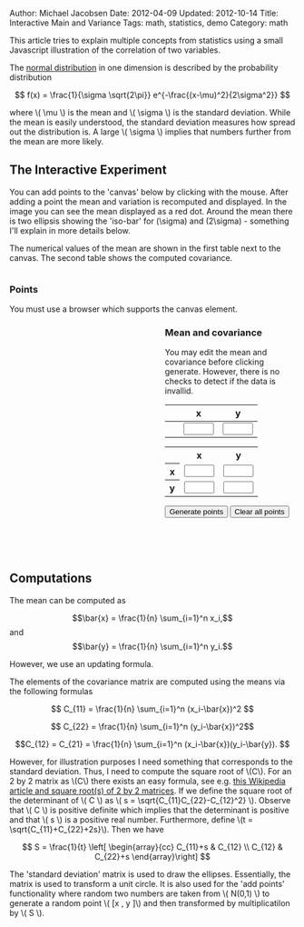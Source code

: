Author: Michael Jacobsen
Date: 2012-04-09
Updated: 2012-10-14
Title: Interactive Main and Variance
Tags: math, statistics, demo
Category: math

This article tries to explain multiple concepts from statistics using
a small Javascript illustration of the correlation of two variables.

The <a href="http://en.wikipedia.org/wiki/Normal_distribution">normal
distribution</a> in one dimension is described by the probability
distribution 

$$ f(x) = \frac{1}{\sigma \sqrt{2\pi}} e^{-\frac{(x-\mu)^2}{2\sigma^2}} $$ 

where \\( \mu \\) is the mean and
\\( \\sigma \\) is the standard deviation. While the mean is easily
understood, the standard deviation measures how spread out the
distribution is. A large \\( \\sigma \\) implies that numbers further from
the mean are more likely.

## The Interactive Experiment
        
You can add points to the 'canvas' below by clicking with the
mouse. After adding a point the mean and variation is recomputed and
displayed. In the image you can see the mean displayed as a red
dot. Around the mean there is two ellipsis showing the 'iso-bar' for
\(\sigma\) and \(2\sigma\) - something I'll explain in more details
below.

The numerical values of the mean are shown in the first table next to
the canvas.  The second table shows the computed covariance.

<div style="height: 500px">
  <div style="float: left">
    <h3>Points</h3>
    <canvas id="gfx" width="600" height="400">
       You must use a browser which supports the canvas element.
    </canvas>
  </div>
  <div style="float: right; width: 230px;">
  <h3>Mean and covariance</h3>
  <p>You may edit the mean and covariance before clicking generate. However, there is no checks to detect if the data is invallid.</p>
  <style>
  td input.value
  {
    text-align: right;
    width: 4em;
  }
  </style>
  <table>
    <thead>
      <tr><th style="width: 1ex"></th><th>x</th><th>y</th></tr>
    </thead>
    <tbody>
      <tr><td>&nbsp;</td>
        <td><input type="text" id="avgx" class="value" /></td>
        <td><input type="text" id="avgy" class="value" /></td>
      </tr>
    </tbody>
  </table>
  <table>
    <tbody>
      <tr><td></td><th>x</th><th>y</th></tr>
      <tr><th>x</th>
         <td><input type="text" id="xx" class="value" /></td>
         <td><input type="text" id="xy" class="value" /></td>
      </tr>
      <tr><th>y</th>
         <td><input id="yx" type="text" class="value" /></td>
         <td><input id="yy" type="text" class="value" /></td>
      </tr>
    </tbody>
   </table>
   <button id="generate">Generate points</button>
   <button id="clear">Clear all points</button>
 </div>
</div>
        
## Computations
        
The mean can be computed as 

$$\bar{x} = \frac{1}{n} \sum_{i=1}^n x_i,$$ and $$\bar{y} = \frac{1}{n} \sum_{i=1}^n y_i.$$ 

However, we use an updating formula. 

The elements of the covariance matrix
are computed using the means via the following formulas 

$$
C_{11} = \frac{1}{n} \sum_{i=1}^n (x_i-\bar{x})^2
$$ 

$$ C_{22} = \frac{1}{n} \sum_{i=1}^n (y_i-\bar{x})^2$$ 

$$C_{12} = C_{21} = \frac{1}{n} \sum_{i=1}^n (x_i-\bar{x})(y_i-\bar{y}).
$$ 

However, for illustration purposes I need something that corresponds
to the standard deviation. Thus, I need to compute the square root of
\\(C\\). For an 2 by 2 matrix as \\(C\\) there exists an easy formula, see
e.g. <a
href="http://en.wikipedia.org/wiki/Square_root_of_a_2_by_2_matrix">
this Wikipedia article and square root(s) of 2 by 2 matrices</a>. If
we define the square root of the determinant of \\( C \\) as \\( s =
\sqrt{C_{11}C_{22}-C_{12}^2} \\).  Observe that \\( C \\) is positive
definite which implies that the determinant is positive and that \\( s \\)
is a positive real number. Furthermore, define \\(t =
\sqrt{C_{11}+C_{22}+2s}\\).  Then we have 

$$
S = \frac{1}{t} \left[
\begin{array}{cc} C_{11}+s & C_{12} \\ C_{12} & C_{22}+s
\end{array}\right] 
$$

The 'standard deviation' matrix is used to draw the
ellipses. Essentially, the matrix is used to transform a unit
circle. It is also used for the 'add points' functionality where
random two numbers are taken from \\( N(0,1) \\) to generate a random
point \\( [x \, y ]\\) and then transformed by multiplicatilon by \\( S
\\).


<script type="text/javascript" src="/js/sylvester/sylvester.js"></script>
<script type="text/javascript" src="/js/sylvester/matrix.js"></script>
<script type="text/javascript" src="/js/sylvester/vector.js"></script>
<script type="text/javascript" src="/js/data_analysis/dataanalysis.js"></script>
<script type="text/javascript" src="/js/data_analysis/covariance.js"></script>
<script type="text/javascript">
  $(document).ready(function () {
     initialize("gfx");
       });
</script>
